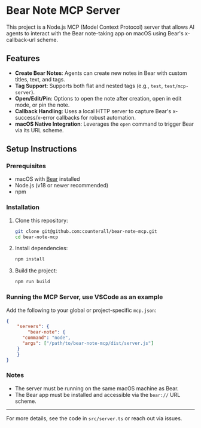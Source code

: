 # Bear Note MCP Server

This project is a Node.js MCP (Model Context Protocol) server that allows AI agents to interact with the Bear note-taking app on macOS using Bear's x-callback-url scheme.

## Features

- **Create Bear Notes**: Agents can create new notes in Bear with custom titles, text, and tags.
- **Tag Support**: Supports both flat and nested tags (e.g., `test`, `test/mcp-server`).
- **Open/Edit/Pin**: Options to open the note after creation, open in edit mode, or pin the note.
- **Callback Handling**: Uses a local HTTP server to capture Bear's x-success/x-error callbacks for robust automation.
- **macOS Native Integration**: Leverages the `open` command to trigger Bear via its URL scheme.

## Setup Instructions

### Prerequisites
- macOS with [Bear](https://bear.app/) installed
- Node.js (v18 or newer recommended)
- npm

### Installation
1. Clone this repository:
   ```bash
   git clone git@github.com:counterall/bear-note-mcp.git
   cd bear-note-mcp
   ```
2. Install dependencies:
   ```bash
   npm install
   ```
3. Build the project:
   ```bash
   npm run build
   ```

### Running the MCP Server, use VSCode as an example
Add the following to your global or project-specific `mcp.json`:
```json
{
	"servers": {
		"bear-note": {
      "command": "node",
      "args": ["/path/to/bear-note-mcp/dist/server.js"]
    }
	}
}
```

### Notes
- The server must be running on the same macOS machine as Bear.
- The Bear app must be installed and accessible via the `bear://` URL scheme.
---

For more details, see the code in `src/server.ts` or reach out via issues.
